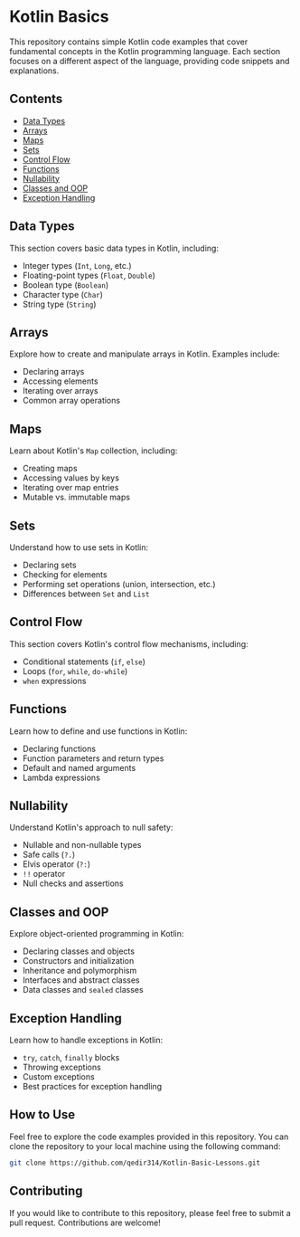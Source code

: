 # Kotlin Basics

This repository contains simple Kotlin code examples that cover fundamental concepts in the Kotlin programming language. Each section focuses on a different aspect of the language, providing code snippets and explanations.

## Contents

- [Data Types](#data-types)
- [Arrays](#arrays)
- [Maps](#maps)
- [Sets](#sets)
- [Control Flow](#control-flow)
- [Functions](#functions)
- [Nullability](#nullability)
- [Classes and OOP](#classes-and-oop)
- [Exception Handling](#exception-handling)

## Data Types

This section covers basic data types in Kotlin, including:

- Integer types (`Int`, `Long`, etc.)
- Floating-point types (`Float`, `Double`)
- Boolean type (`Boolean`)
- Character type (`Char`)
- String type (`String`)

## Arrays

Explore how to create and manipulate arrays in Kotlin. Examples include:

- Declaring arrays
- Accessing elements
- Iterating over arrays
- Common array operations

## Maps

Learn about Kotlin's `Map` collection, including:

- Creating maps
- Accessing values by keys
- Iterating over map entries
- Mutable vs. immutable maps

## Sets

Understand how to use sets in Kotlin:

- Declaring sets
- Checking for elements
- Performing set operations (union, intersection, etc.)
- Differences between `Set` and `List`

## Control Flow

This section covers Kotlin's control flow mechanisms, including:

- Conditional statements (`if`, `else`)
- Loops (`for`, `while`, `do-while`)
- `when` expressions

## Functions

Learn how to define and use functions in Kotlin:

- Declaring functions
- Function parameters and return types
- Default and named arguments
- Lambda expressions

## Nullability

Understand Kotlin's approach to null safety:

- Nullable and non-nullable types
- Safe calls (`?.`)
- Elvis operator (`?:`)
- `!!` operator
- Null checks and assertions

## Classes and OOP

Explore object-oriented programming in Kotlin:

- Declaring classes and objects
- Constructors and initialization
- Inheritance and polymorphism
- Interfaces and abstract classes
- Data classes and `sealed` classes

## Exception Handling

Learn how to handle exceptions in Kotlin:

- `try`, `catch`, `finally` blocks
- Throwing exceptions
- Custom exceptions
- Best practices for exception handling

## How to Use

Feel free to explore the code examples provided in this repository. You can clone the repository to your local machine using the following command:

```bash
git clone https://github.com/qedir314/Kotlin-Basic-Lessons.git
```
## Contributing
If you would like to contribute to this repository, please feel free to submit a pull request. Contributions are welcome!
